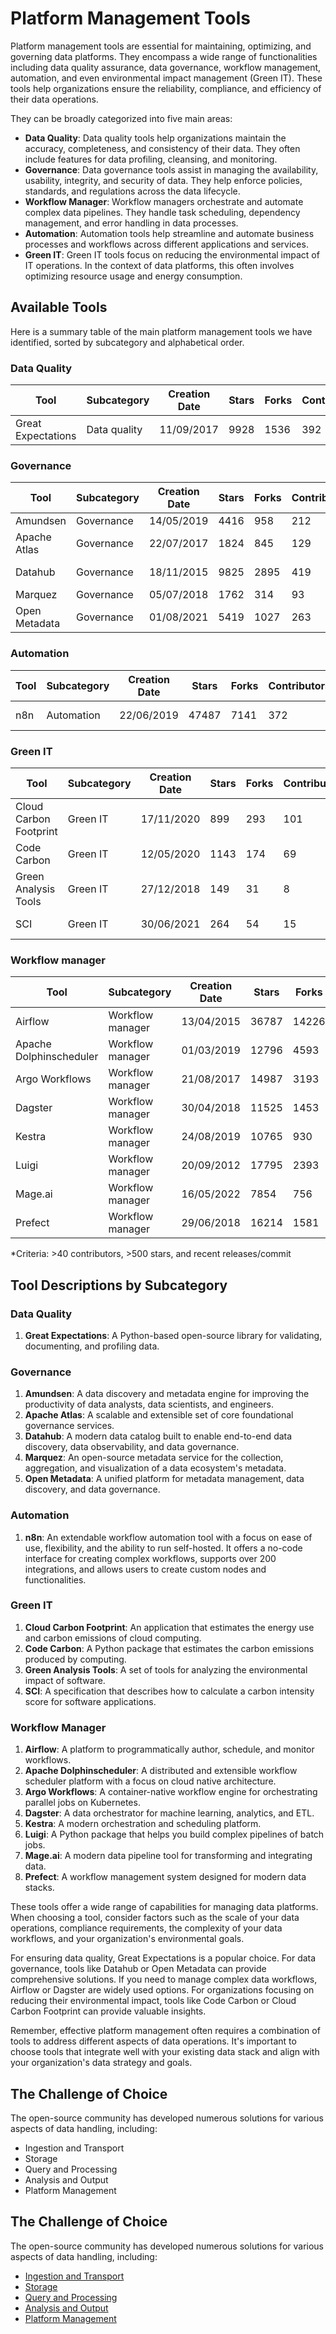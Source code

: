 # Platform Management Tools

Platform management tools are essential for maintaining, optimizing, and governing data platforms. They encompass a wide range of functionalities including data quality assurance, data governance, workflow management, automation, and even environmental impact management (Green IT). These tools help organizations ensure the reliability, compliance, and efficiency of their data operations.

They can be broadly categorized into five main areas:
- **Data Quality**: Data quality tools help organizations maintain the accuracy, completeness, and consistency of their data. They often include features for data profiling, cleansing, and monitoring.
- **Governance**: Data governance tools assist in managing the availability, usability, integrity, and security of data. They help enforce policies, standards, and regulations across the data lifecycle.
- **Workflow Manager**: Workflow managers orchestrate and automate complex data pipelines. They handle task scheduling, dependency management, and error handling in data processes.
- **Automation**: Automation tools help streamline and automate business processes and workflows across different applications and services.
- **Green IT**: Green IT tools focus on reducing the environmental impact of IT operations. In the context of data platforms, this often involves optimizing resource usage and energy consumption.

## Available Tools

Here is a summary table of the main platform management tools we have identified, sorted by subcategory and alphabetical order.

### Data Quality

| Tool | Subcategory | Creation Date | Stars | Forks | Contributors | Last Release | Latest Commit | Meets Criteria* | Link |
|---|---|---|---|---|---|---|---|---|---|
| Great Expectations | Data quality | 11/09/2017 | 9928 | 1536 | 392 | 15/10/2024 | 22/10/2024 | Yes | https://github.com/great-expectations/great_expectations |

### Governance

| Tool | Subcategory | Creation Date | Stars | Forks | Contributors | Last Release | Latest Commit | Meets Criteria* | Link |
|---|---|---|---|---|---|---|---|---|---|
| Amundsen | Governance | 14/05/2019 | 4416 | 958 | 212 | 14/08/2024 | 14/10/2024 | Yes | https://github.com/amundsen-io/amundsen |
| Apache Atlas | Governance | 22/07/2017 | 1824 | 845 | 129 | N/A | 08/10/2024 | Yes | https://github.com/apache/atlas |
| Datahub | Governance | 18/11/2015 | 9825 | 2895 | 419 | 17/09/2024 | 23/10/2024 | Yes | https://github.com/datahub-project/datahub |
| Marquez | Governance | 05/07/2018 | 1762 | 314 | 93 | 07/08/2024 | 22/10/2024 | Yes | https://github.com/MarquezProject/marquez |
| Open Metadata | Governance | 01/08/2021 | 5419 | 1027 | 263 | 17/10/2024 | 23/10/2024 | Yes | https://github.com/open-metadata/OpenMetadata |

### Automation

| Tool | Subcategory | Creation Date | Stars | Forks | Contributors | Last Release | Latest Commit | Meets Criteria* | Link |
|---|---|---|---|---|---|---|---|---|---|
| n8n | Automation | 22/06/2019 | 47487 | 7141 | 372 | 21/10/2024 | 23/10/2024 | Yes | https://github.com/n8n-io/n8n |

### Green IT

| Tool | Subcategory | Creation Date | Stars | Forks | Contributors | Last Release | Latest Commit | Meets Criteria* | Link |
|---|---|---|---|---|---|---|---|---|---|
| Cloud Carbon Footprint | Green IT | 17/11/2020 | 899 | 293 | 101 | 11/05/2024 | 07/07/2024 | Yes | https://github.com/cloud-carbon-footprint/cloud-carbon-footprint |
| Code Carbon | Green IT | 12/05/2020 | 1143 | 174 | 69 | 11/09/2024 | 22/10/2024 | Yes | https://github.com/mlco2/codecarbon |
| Green Analysis Tools | Green IT | 27/12/2018 | 149 | 31 | 8 | 27/08/2022 | 28/12/2023 | No | https://github.com/cnumr/GreenIT-Analysis |
| SCI | Green IT | 30/06/2021 | 264 | 54 | 15 | 18/04/2024 | 15/09/2024 | No | https://github.com/Green-Software-Foundation/sci |

### Workflow manager

| Tool | Subcategory | Creation Date | Stars | Forks | Contributors | Last Release | Latest Commit | Meets Criteria* | Link |
|---|---|---|---|---|---|---|---|---|---|
| Airflow | Workflow manager | 13/04/2015 | 36787 | 14226 | 417 | 20/09/2024 | 23/10/2024 | Yes | https://github.com/apache/airflow |
| Apache Dolphinscheduler | Workflow manager | 01/03/2019 | 12796 | 4593 | 364 | 18/07/2024 | 21/10/2024 | Yes | https://github.com/apache/dolphinscheduler |
| Argo Workflows | Workflow manager | 21/08/2017 | 14987 | 3193 | 423 | 03/10/2024 | 22/10/2024 | Yes | https://github.com/argoproj/argo-workflows |
| Dagster | Workflow manager | 30/04/2018 | 11525 | 1453 | 413 | 17/10/2024 | 23/10/2024 | Yes | https://github.com/dagster-io/dagster |
| Kestra | Workflow manager | 24/08/2019 | 10765 | 930 | 78 | 22/10/2024 | 23/10/2024 | Yes | https://github.com/kestra-io/kestra |
| Luigi | Workflow manager | 20/09/2012 | 17795 | 2393 | 348 | 04/09/2024 | 24/09/2024 | Yes | https://github.com/spotify/luigi |
| Mage.ai | Workflow manager | 16/05/2022 | 7854 | 756 | 127 | 19/09/2024 | 15/10/2024 | Yes | https://github.com/mage-ai/mage-ai |
| Prefect | Workflow manager | 29/06/2018 | 16214 | 1581 | 276 | 23/10/2024 | 22/10/2024 | Yes | https://github.com/PrefectHQ/prefect |

*Criteria: >40 contributors, >500 stars, and recent releases/commit

## Tool Descriptions by Subcategory

### Data Quality
1. **Great Expectations**: A Python-based open-source library for validating, documenting, and profiling data.

### Governance
1. **Amundsen**: A data discovery and metadata engine for improving the productivity of data analysts, data scientists, and engineers.
2. **Apache Atlas**: A scalable and extensible set of core foundational governance services.
3. **Datahub**: A modern data catalog built to enable end-to-end data discovery, data observability, and data governance.
4. **Marquez**: An open-source metadata service for the collection, aggregation, and visualization of a data ecosystem's metadata.
5. **Open Metadata**: A unified platform for metadata management, data discovery, and data governance.

### Automation
1. **n8n**: An extendable workflow automation tool with a focus on ease of use, flexibility, and the ability to run self-hosted. It offers a no-code interface for creating complex workflows, supports over 200 integrations, and allows users to create custom nodes and functionalities.

### Green IT
1. **Cloud Carbon Footprint**: An application that estimates the energy use and carbon emissions of cloud computing.
2. **Code Carbon**: A Python package that estimates the carbon emissions produced by computing.
3. **Green Analysis Tools**: A set of tools for analyzing the environmental impact of software.
4. **SCI**: A specification that describes how to calculate a carbon intensity score for software applications.

### Workflow Manager
1. **Airflow**: A platform to programmatically author, schedule, and monitor workflows.
2. **Apache Dolphinscheduler**: A distributed and extensible workflow scheduler platform with a focus on cloud native architecture.
3. **Argo Workflows**: A container-native workflow engine for orchestrating parallel jobs on Kubernetes.
4. **Dagster**: A data orchestrator for machine learning, analytics, and ETL.
5. **Kestra**: A modern orchestration and scheduling platform.
6. **Luigi**: A Python package that helps you build complex pipelines of batch jobs.
7. **Mage.ai**: A modern data pipeline tool for transforming and integrating data.
8. **Prefect**: A workflow management system designed for modern data stacks.

These tools offer a wide range of capabilities for managing data platforms. When choosing a tool, consider factors such as the scale of your data operations, compliance requirements, the complexity of your data workflows, and your organization's environmental goals.

For ensuring data quality, Great Expectations is a popular choice. For data governance, tools like Datahub or Open Metadata can provide comprehensive solutions. If you need to manage complex data workflows, Airflow or Dagster are widely used options. For organizations focusing on reducing their environmental impact, tools like Code Carbon or Cloud Carbon Footprint can provide valuable insights.

Remember, effective platform management often requires a combination of tools to address different aspects of data operations. It's important to choose tools that integrate well with your existing data stack and align with your organization's data strategy and goals.

## The Challenge of Choice
The open-source community has developed numerous solutions for various aspects of data handling, including:
- Ingestion and Transport
- Storage
- Query and Processing
- Analysis and Output
- Platform Management

## The Challenge of Choice
The open-source community has developed numerous solutions for various aspects of data handling, including:
- [Ingestion and Transport](01.ingestion_and_transport.md)
- [Storage](02.storage.md)
- [Query and Processing](d03.query_and_processing.md)
- [Analysis and Output](04.analysis_and_output.md)
- [Platform Management](05.platform_management.md)